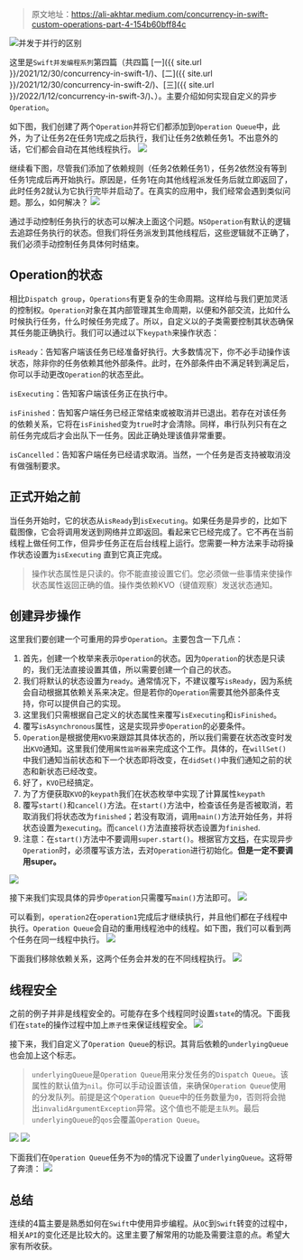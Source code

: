 > 原文地址：https://ali-akhtar.medium.com/concurrency-in-swift-custom-operations-part-4-154b60bff84c

![并发于并行的区别](media/0*dAwO_Y-Zkxm3ReD8.png)


这里是`Swift并发编程系列`第四篇（共四篇 [一]({{ site.url }}/2021/12/30/concurrency-in-swift-1/)、[二]({{ site.url }}/2021/12/30/concurrency-in-swift-2/)、[三]({{ site.url }}/2022/1/12/concurrency-in-swift-3/)、）。主要介绍如何实现自定义的异步`Operation`。

如下图，我们创建了两个`Operation`并将它们都添加到`Operation Queue`中，此外，为了让任务2在任务1完成之后执行，我们让任务2依赖任务1。不出意外的话，它们都会自动在其他线程执行。
![](media/16421239888801.png)

继续看下图，尽管我们添加了依赖规则（任务2依赖任务1），任务2依然没有等到任务1完成后再开始执行。原因是，任务1在向其他线程派发任务后就立即返回了，此时任务2就认为它执行完毕并启动了。在真实的应用中，我们经常会遇到类似问题。那么，如何解决？
![](media/16423389495343.png)

通过手动控制任务执行的状态可以解决上面这个问题。`NSOperation`有默认的逻辑去追踪任务执行的状态。但我们将任务派发到其他线程后，这些逻辑就不正确了，我们必须手动控制任务具体何时结束。

## Operation的状态

相比`Dispatch group`，`Operations`有更复杂的生命周期。这样给与我们更加灵活的控制权。`Operation`对象在其内部管理其生命周期，以便和外部交流，比如什么时候执行任务，什么时候任务完成了。所以，自定义以的子类需要控制其状态确保其任务能正确执行。我们可以通过以下`keypath`来操作状态：

`isReady`：告知客户端该任务已经准备好执行。大多数情况下，你不必手动操作该状态，除非你的任务依赖其他外部条件。此时，在外部条件由不满足转到满足后，你可以手动更改`Operation`的状态至此。

`isExecuting`：告知客户端该任务正在执行中。

`isFinished`：告知客户端任务已经正常结束或被取消并已退出。若存在对该任务的依赖关系，它将在`isFinished`变为`true`时才会清除。同样，串行队列只有在之前任务完成后才会出队下一任务。因此正确处理该值非常重要。

`isCancelled`：告知客户端任务已经请求取消。当然，一个任务是否支持被取消没有做强制要求。

## 正式开始之前

当任务开始时，它的状态从`isReady`到`isExecuting`。如果任务是异步的，比如下载图像，它会将调用发送到网络并立即返回。看起来它已经完成了。它不再在当前线程上做任何工作，但异步任务正在后台线程上运行。您需要一种方法来手动将操作状态设置为`isExecuting` 直到它真正完成。

> 操作状态属性是只读的。你不能直接设置它们。您必须做一些事情来使操作状态属性返回正确的值。操作类依赖KVO（键值观察）发送状态通知。

## 创建异步操作

这里我们要创建一个可重用的异步`Operation`。主要包含一下几点：
1. 首先，创建一个枚举来表示`Operation`的状态。因为`Operation`的状态是只读的，我们无法直接设置其值，所以需要创建一个自己的状态。
2. 我们将默认的状态设置为`ready`。通常情况下，不建议覆写`isReady`，因为系统会自动根据其依赖关系来决定。但是若你的`Operation`需要其他外部条件支持，你可以提供自己的实现。
3. 这里我们只需根据自己定义的状态属性来覆写`isExecuting`和`isFinished`。
4. 覆写`isAsynchronous`属性，这是实现异步`Operation`的必要条件。
5. `Operation`是根据使用`KVO`来跟踪其具体状态的，所以我们需要在状态改变时发出`KVO`通知。这里我们使用`属性监听器`来完成这个工作。具体的，在`willSet()`中我们通知当前状态和下一个状态即将改变，在`didSet()`中我们通知之前的状态和新状态已经改变。
6. 好了，`KVO`已经搞定。
7. 为了方便获取`KVO`的`keypath`我们在状态枚举中实现了计算属性`keypath`
8. 覆写`start()`和`cancel()`方法。在`start()`方法中，检查该任务是否被取消，若取消我们将状态改为`finished`；若没有取消，调用`main()`方法开始任务，并将状态设置为`executing`。而`cancel()`方法直接将状态设置为`finished`.
9. 注意：在`start()`方法中不要调用`super.start()`。根据官方[文档](https://developer.apple.com/documentation/foundation/operation)，在实现异步`Operation`时，必须覆写该方法，去对`Operation`进行初始化。**但是一定不要调用super。**

![](media/16424707455783.png)

接下来我们实现具体的异步`Operation`只需覆写`main()`方法即可。
![](media/16425559506061.png)

可以看到，`operation2`在`operation1`完成后才继续执行，并且他们都在子线程中执行。`Operation Queue`会自动的重用线程池中的线程。如下图，我们可以看到两个任务在同一线程中执行。
![](media/16426437946986.png)

下面我们移除依赖关系，这两个任务会并发的在不同线程执行。
![](media/16426439708495.png)

## 线程安全

之前的例子并非是线程安全的。可能存在多个线程同时设置`state`的情况。下面我们在`state`的操作过程中加上`原子性`来保证线程安全。
![](media/16429130449375.png)

接下来，我们自定义了`Operation Queue`的标识。其背后依赖的`underlyingQueue`也会加上这个标志。

> `underlyingQueue`是`Operation Queue`用来分发任务的`Dispatch Queue`。该属性的默认值为`nil`。你可以手动设置该值，来确保`Operation Queue`使用的分发队列。前提是这个`Operation Queue`中的任务数量为`0`，否则将会抛出`invalidArgumentException`异常。这个值也不能是`主队列`。最后`underlyingQueue`的`qos`会覆盖`Operation Queue`。

![](media/16429134110187.png)
![](media/16429134188265.png)

下面我们在`Operation Queue`任务不为`0`的情况下设置了`underlyingQueue`。这将带了奔溃：
![](media/16429138005383.png)

## 总结

连续的4篇主要是熟悉如何在`Swift`中使用异步编程。从`OC`到`Swift`转变的过程中，相关`API`的变化还是比较大的。这里主要了解常用的功能及需要注意的点。希望大家有所收获。